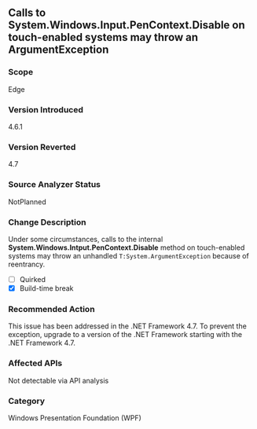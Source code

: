 ## Calls to System.Windows.Input.PenContext.Disable on touch-enabled systems may throw an ArgumentException

### Scope
Edge

### Version Introduced
4.6.1

### Version Reverted
4.7

### Source Analyzer Status
NotPlanned

### Change Description
Under some circumstances, calls to the internal **System.Windows.Intput.PenContext.Disable** method on touch-enabled systems may throw an unhandled `T:System.ArgumentException` because of reentrancy.

- [ ] Quirked
- [X] Build-time break

### Recommended Action
This issue has been addressed in the .NET Framework 4.7. To prevent the exception, upgrade to a version of the .NET Framework starting with the .NET Framework 4.7.

### Affected APIs
Not detectable via API analysis

### Category
Windows Presentation Foundation (WPF)

<!--
    ### Original Bug
    https://devdiv.visualstudio.com/DevDiv/_workitems?id=252467&_a=edit
-->

<!-- breaking change id: 182 -->


